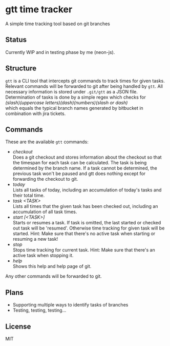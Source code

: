 ﻿# gtt time tracker
A simple time tracking tool based on git branches

## Status
Currently WIP and in testing phase by me (neon-js).

## Structure
`gtt` is a CLI tool that intercepts git commands to track times for given tasks.
Relevant commands will be forwarded to git after being handled by `gtt`. 
All necessary information is stored under `.git/gtt` as a JSON file. 
Determination of tasks is done by a simple regex which checks for  
_(slash)(uppercase letters)(dash)(numbers)(slash or dash)_  
which equals the typical branch names generated by bitbucket in combination with jira tickets.

## Commands
These are the available `gtt` commands:

- _checkout_  
  Does a git checkout and stores information about the checkout so that the timespan for each 
  task can be calculated. The task is being determined by the branch name. If a task cannot be 
  determined, the previous task won't be paused and gtt does nothing except for forwarding the 
  checkout to git. 
- _today_  
  Lists all tasks of today, including an accumulation of today's tasks and their total time.
- _task \<TASK>_  
  Lists all times that the given task has been checked out, including an accumulation of all 
  task times.
- _start \[\<TASK>]_  
  Starts or resumes a task. If task is omitted, the last started or checked out task will be 
  'resumed'. Otherwise time tracking for given task will be started.
  Hint: Make sure that there's no active task when starting or resuming a new task!
- _stop_  
  Stops time tracking for current task.
  Hint: Make sure that there's an active task when stopping it.
- _help_  
  Shows this help and help page of git.

Any other commands will be forwarded to git. 

## Plans
- Supporting multiple ways to identify tasks of branches
- Testing, testing, testing...

## License
MIT